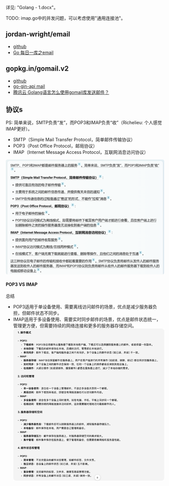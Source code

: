详见: "Golang - 1.docx"。

TODO: imap.go中的并发问题，可以考虑使用"通用连接池"。

## jordan-wright/email 
- [github](https://github.com/jordan-wright/email)
- [Go 每日一库之email](https://darjun.github.io/2020/02/16/godailylib/email/)

## gopkg.in/gomail.v2
- [github](https://github.com/go-gomail/gomail)
- [go-gin-api mail](https://www.yuque.com/xinliangnote/go-gin-api/rwim2a)
- [腾讯云 Golang语言怎么使用gomail库发送邮件？](https://cloud.tencent.com/developer/article/1770771)

## 协议s
PS: 简单来说，SMTP负责“发”，而POP3和IMAP负责“收”（Richelieu: 个人感觉IMAP更好）。  

- SMTP（Simple Mail Transfer Protocol，简单邮件传输协议）  
- POP3（Post Office Protocol，邮局协议）  
- IMAP（Internet Message Access Protocol，互联网消息访问协议）  

![_protocols.png](_protocols.png)

#### POP3 VS IMAP
总结
- POP3适用于单设备使用、需要离线访问邮件的场景，优点是减少服务器负担，但邮件状态不同步。
- IMAP适用于多设备使用、需要实时同步邮件的场景，优点是邮件状态统一，管理更方便，但需要持续的网络连接和更多的服务器存储空间。
![img.png](_vs.png)
